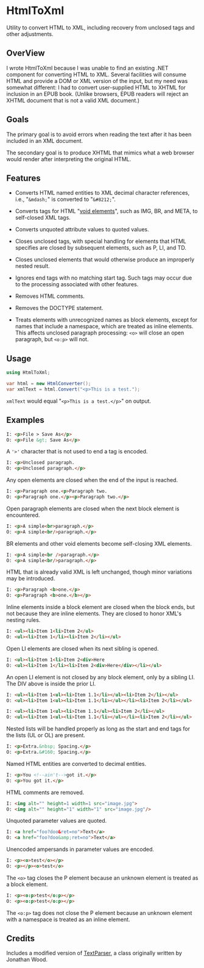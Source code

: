# HtmlToXml
Utility to convert HTML to XML, including recovery from unclosed tags and other adjustments.

## OverView

I wrote HtmlToXml because I was unable to find an existing .NET component for converting HTML to XML. Several facilities will consume HTML and provide a DOM or XML version of the input, but my need was somewhat different: I had to convert user-supplied HTML to XHTML for inclusion in an EPUB book. (Unlike browsers, EPUB readers will reject an XHTML document that is not a valid XML document.)

## Goals

The primary goal is to avoid errors when reading the text after it has been included in an XML document.

The secondary goal is to produce XHTML that mimics what a web browser would render after interpreting the original HTML.

## Features

- Converts HTML named entities to XML decimal character references, i.e., "`&mdash;`" is converted to "`&#8212;`".

- Converts tags for HTML "[void elements](https://html.spec.whatwg.org/multipage/syntax.html#void-elements "WHATWG specification")", such as IMG, BR, and META, to self-closed XML tags.

- Converts unquoted attribute values to quoted values.

- Closes unclosed tags, with special handling for elements that HTML specifies are closed by subsequent elements, such as P, LI, and TD.

- Closes unclosed elements that would otherwise produce an improperly nested result.

- Ignores end tags with no matching start tag. Such tags may occur due to the processing associated with other features.

- Removes HTML comments.

- Removes the DOCTYPE statement.

- Treats elements with unrecognized names as block elements, except for   names that include a namespace, which are treated as inline elements. This affects unclosed paragraph processing: `<o>` will close an open paragraph, but `<o:p>` will not.

## Usage

```csharp
using HtmlToXml;

var html = new HtmlConverter();
var xmlText = html.Convert("<p>This is a test.");
```

`xmlText` would equal "`<p>This is a test.</p>`" on output.

## Examples

```html
I: <p>File > Save As</p>
O: <p>File &gt; Save As</p>
```

A `'>'` character that is not used to end a tag
is encoded.

```html
I: <p>Unclosed paragraph.
O: <p>Unclosed paragraph.</p>
```

Any open elements are closed when the end of the
input is reached.

```html
I: <p>Paragraph one.<p>Paragraph two.
O: <p>Paragraph one.</p><p>Paragraph two.</p>
```

Open paragraph elements are closed when the next
block element is encountered.

```html
I: <p>A simple<br>paragraph.</p>
O: <p>A simple<br/>paragraph.</p>
```

BR elements and other void elements become
self-closing XML elements.
</p>

```html
I: <p>A simple<br />paragraph.</p>
O: <p>A simple<br/>paragraph.</p>
```

HTML that is already valid XML is left unchanged, though
minor variations may be introduced.

```html
I: <p>Paragraph <b>one.</p>
O: <p>Paragraph <b>one.</b></p>
```

Inline elements inside a block element are closed
when the block ends, but not because they are inline
elements. They are closed to honor XML's nesting rules.

```html
I: <ul><li>Item 1<li>Item 2</ul>
O: <ul><li>Item 1</li><li>Item 2</li></ul>
```

Open LI elements are closed when its next sibling
is opened.

```html
I: <ul><li>Item 1<li>Item 2<div>Here
O: <ul><li>Item 1</li><li>Item 2<div>Here</div></li></ul>
```

An open LI element is not closed by any block element,
only by a sibling LI. The DIV above is inside the prior
LI.

```html
I: <ul><li>Item 1<ul><li>Item 1.1</li></ul><li>Item 2</li></ul>
O: <ul><li>Item 1<ul><li>Item 1.1</li></ul></li><li>Item 2</li></ul>

I: <ul><li>Item 1<ul><li>Item 1.1</ul><li>Item 2</li></ul>
O: <ul><li>Item 1<ul><li>Item 1.1</li></ul></li><li>Item 2</li></ul>
```

Nested lists will be handled properly as long as the
start and end tags for the lists (UL or OL) are present.

```html
I: <p>Extra.&nbsp; Spacing.</p>
O: <p>Extra.&#160; Spacing.</p>
```

Named HTML entities are converted to decimal entities.

```html
I: <p>You <!--ain't-->got it.</p>
O: <p>You got it.</p>
```

HTML comments are removed.

```html
I: <img alt="" height=1 width=1 src="image.jpg">
O: <img alt="" height="1" width="1" src="image.jpg"/>
```
Unquoted parameter values are quoted.

```html
I: <a href="foo?doo&ret=no">Text</a>
O: <a href="foo?doo&amp;ret=no">Text</a>
```

Unencoded ampersands in parameter values are encoded.

```html
I: <p><o>test</o></p>
O: <p></p><o>test</o>
```

The `<o>` tag closes the P element because an
unknown element is treated as a block element.

```html
I: <p><o:p>test</o:p></p>
O: <p><o:p>test</o:p></p>
```

The `<o:p>` tag does not close the P element
because an unknown element with a namespace is
treated as an inline element.

## Credits

Includes a modified version of [TextParser](http://www.blackbeltcoder.com/Articles/strings/a-text-parsing-helper-class), a class originally written by Jonathan Wood.
